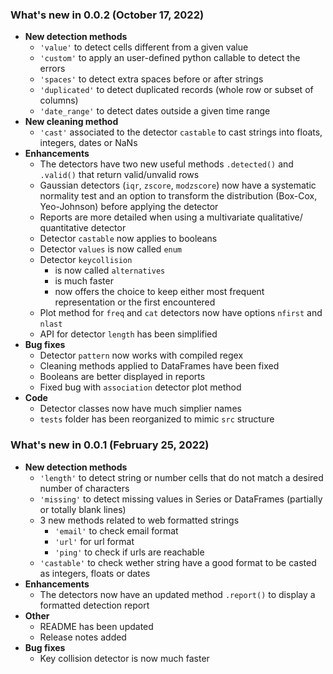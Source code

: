 ### What's new in 0.0.2 (October 17, 2022)

+ **New detection methods**
    + `'value'` to detect cells different from a given value
    + ``'custom'`` to apply an user-defined python callable to detect the errors
    + ``'spaces'`` to detect extra spaces before or after strings
    + ``'duplicated'`` to detect duplicated records (whole row or subset of columns)
    + ``'date_range'`` to detect dates outside a given time range
+ **New cleaning method**
    + ``'cast'`` associated to the detector ``castable`` to cast strings into floats, integers, dates or NaNs
+ **Enhancements**
    + The detectors have two new useful methods `.detected()` and `.valid()` that return valid/unvalid rows
    + Gaussian detectors (``iqr``, ``zscore``, ``modzscore``) now have a systematic normality test and an option to transform the distribution
      (Box-Cox, Yeo-Johnson) before applying the detector
    + Reports are more detailed when using a multivariate qualitative/ quantitative detector
    + Detector ``castable`` now applies to booleans
    + Detector ``values`` is now called ``enum``
    + Detector ``keycollision`` 
        + is now called ``alternatives`` 
        + is much faster
        + now offers the choice to keep either most frequent representation or the first encountered
    + Plot method for ``freq`` and ``cat`` detectors now have options ``nfirst`` and ``nlast``
    + API for detector ``length`` has been simplified
+ **Bug fixes**
    + Detector ``pattern`` now works with compiled regex
    + Cleaning methods applied to DataFrames have been fixed
    + Booleans are better displayed in reports
    + Fixed bug with ``association`` detector plot method
+  **Code**
    + Detector classes now have much simplier names
    + ``tests`` folder has been reorganized  to mimic ``src`` structure

### What's new in 0.0.1 (February 25, 2022)

+ **New detection methods**
    + `'length'` to detect string or number cells that do not match a desired number of characters
    + `'missing'` to detect missing values in Series or DataFrames (partially or totally blank lines)
    + 3 new methods related to web formatted strings
        * `'email'` to check email format
        * `'url'` for url format
        * `'ping'` to check if urls are reachable
    + `'castable'` to check wether string have a good format to be casted as integers, floats or dates
+ **Enhancements**
    + The detectors now have an updated method `.report()` to display a formatted detection report
+ **Other**
    + README has been updated
    + Release notes added
+ **Bug fixes**
    + Key collision detector is now much faster

